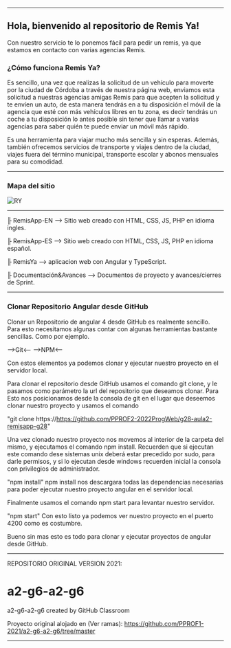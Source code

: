 -----------------------------------------------------------------------------------------


<H2> Hola, bienvenido al repositorio de Remis Ya! </H2>

<p> Con nuestro servicio te lo ponemos fácil para pedir un remis, ya que estamos en contacto con varias agencias Remis. </p>

<H3> ¿Cómo funciona Remis Ya? </H3>

<p> Es sencillo, una vez que realizas la solicitud de un vehículo para moverte por la ciudad de Córdoba a través de nuestra página web, enviamos esta solicitud a nuestras agencias amigas Remis para que acepten la solicitud y te envíen un auto, de esta manera tendrás en a tu disposición el móvil de la agencia que esté con más vehículos libres en tu zona, es decir tendrás un coche a tu disposición lo antes posible sin tener que llamar a varias agencias para saber quién te puede enviar un móvil más rápido.

Es una herramienta para viajar mucho más sencilla y sin esperas. Además, también ofrecemos servicios de transporte y viajes dentro de la ciudad, viajes fuera del término municipal, transporte escolar y abonos mensuales para su comodidad. </p>


-----------------------------------------------------------------------------------------
<H3>Mapa del sitio</H3>

![RY](https://user-images.githubusercontent.com/88169799/186507111-6085d983-b7d8-484e-8aba-6a2ce3f34c18.png)


-----------------------------------------------------------------------------------------


╟  RemisApp-EN --> Sitio web creado con HTML, CSS, JS, PHP en idioma ingles.       

╟  RemisApp-ES --> Sitio web creado con HTML, CSS, JS, PHP en idioma español.      

╟  RemisYa --> aplicacion web con Angular y TypeScript.                            

╟  Documentación&Avances --> Documentos de proyecto y avances/cierres de Sprint.   


-----------------------------------------------------------------------------------------

<H3>Clonar Repositorio Angular desde GitHub</H3>

Clonar un Repositorio de angular 4 desde GitHub es realmente sencillo.
Para esto necesitamos algunas contar con algunas herramientas bastante sencillas. Como por ejemplo.

-->Git<--  -->NPM<--

Con estos elementos ya podemos clonar y ejecutar nuestro proyecto en el servidor local.

Para clonar el repositorio desde GitHub usamos el comando git clone, y le pasamos como parámetro la url del repositorio que deseamos clonar. Para Esto nos posicionamos desde la consola de git en el lugar que deseemos clonar nuestro proyecto y usamos el comando

"git clone https://https://github.com/PPROF2-2022ProgWeb/g28-aula2-remisapp-g28"

Una vez clonado nuestro proyecto nos movemos al interior de la carpeta del mismo, y ejecutamos el comando npm install. Recuerden que si ejecutan este comando dese sistemas unix deberá estar precedido por sudo, para darle permisos, y si lo ejecutan desde windows recuerden inicial la consola con privilegios de administrador.

"npm install"
npm install nos descargara todas las dependencias necesarias para poder ejecutar nuestro proyecto angular en el servidor local.

Finalmente usamos el comando npm start para levantar nuestro servidor.

"npm start"
Con esto listo ya podemos ver nuestro proyecto en el puerto 4200 como es costumbre.

Bueno sin mas esto es todo para clonar y ejecutar proyectos de angular desde GitHub.

-----------------------------------------------------------------------------------------

REPOSITORIO ORIGINAL VERSION 2021: 

# a2-g6-a2-g6
a2-g6-a2-g6 created by GitHub Classroom

Proyecto original alojado en (Ver  ramas):
https://github.com/PPROF1-2021/a2-g6-a2-g6/tree/master

-----------------------------------------------------------------------------------------
